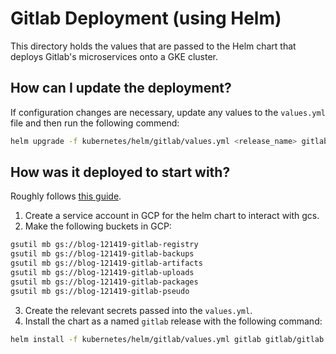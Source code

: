 # Gitlab Deployment (using Helm)

This directory holds the values that are passed to the Helm chart that deploys Gitlab's microservices onto a GKE cluster. 

## How can I update the deployment?

If configuration changes are necessary, update any values to the `values.yml` file and then run the following commend:

```sh
helm upgrade -f kubernetes/helm/gitlab/values.yml <release_name> gitlab/gitlab
```

## How was it deployed to start with? 

Roughly follows [this guide](https://cloud.google.com/solutions/deploying-production-ready-gitlab-on-gke). 

1. Create a service account in GCP for the helm chart to interact with gcs. 
2. Make the following buckets in GCP:

```sh
gsutil mb gs://blog-121419-gitlab-registry
gsutil mb gs://blog-121419-gitlab-backups
gsutil mb gs://blog-121419-gitlab-artifacts
gsutil mb gs://blog-121419-gitlab-uploads
gsutil mb gs://blog-121419-gitlab-packages
gsutil mb gs://blog-121419-gitlab-pseudo
```

3. Create the relevant secrets passed into the `values.yml`.
4. Install the chart as a named `gitlab` release with the following command:

```sh
helm install -f kubernetes/helm/gitlab/values.yml gitlab gitlab/gitlab
```